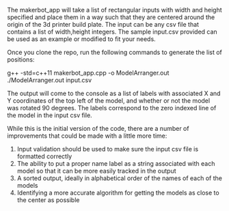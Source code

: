 The makerbot_app will take a list of rectangular inputs with width and height specified and place them in a way
such that they are centered around the origin of the 3d printer build plate. The input can be any csv file that contains
a list of width,height integers. The sample input.csv provided can be used as an example or modified to fit your needs.

Once you clone the repo, run the following commands to generate the list of positions:

g++ -std=c++11 makerbot_app.cpp -o ModelArranger.out
./ModelArranger.out input.csv 

The output will come to the console as a list of labels with associated X and Y coordinates of the top left of the model, and whether or not the model was rotated 90 degrees. The labels correspond to the zero indexed line of the model in the input csv file.

While this is the initial version of the code, there are a number of improvements that could be made with a little more time:
1. Input validation should be used to make sure the input csv file is formatted correctly
2. The ability to put a proper name label as a string associated with each model so that it can be more easily tracked in the output
3. A sorted output, ideally in alphabetical order of the names of each of the models
4. Identifying a more accurate algorithm for getting the models as close to the center as possible
